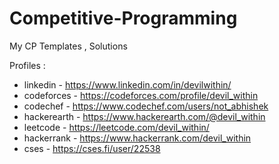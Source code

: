 # Competitive-Programming
My CP Templates , Solutions

Profiles : 
- linkedin - https://www.linkedin.com/in/devilwithin/
- codeforces -  https://codeforces.com/profile/devil_within
- codechef -    https://www.codechef.com/users/not_abhishek
- hackerearth - https://www.hackerearth.com/@devil_within
- leetcode -    https://leetcode.com/devil_within/
- hackerrank -  https://www.hackerrank.com/devil_within
- cses -        https://cses.fi/user/22538
